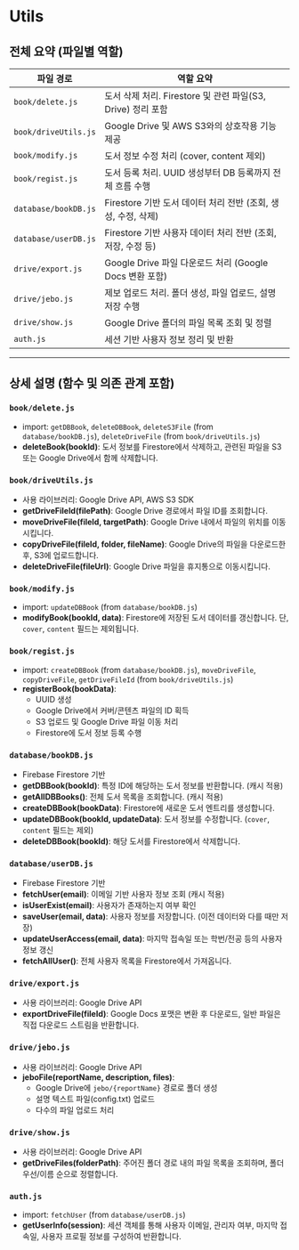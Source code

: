 # Utils

## 전체 요약 (파일별 역할)
| 파일 경로 | 역할 요약 |
|-----------|-----------|
| `book/delete.js` | 도서 삭제 처리. Firestore 및 관련 파일(S3, Drive) 정리 포함 |
| `book/driveUtils.js` | Google Drive 및 AWS S3와의 상호작용 기능 제공 |
| `book/modify.js` | 도서 정보 수정 처리 (cover, content 제외) |
| `book/regist.js` | 도서 등록 처리. UUID 생성부터 DB 등록까지 전체 흐름 수행 |
| `database/bookDB.js` | Firestore 기반 도서 데이터 처리 전반 (조회, 생성, 수정, 삭제) |
| `database/userDB.js` | Firestore 기반 사용자 데이터 처리 전반 (조회, 저장, 수정 등) |
| `drive/export.js` | Google Drive 파일 다운로드 처리 (Google Docs 변환 포함) |
| `drive/jebo.js` | 제보 업로드 처리. 폴더 생성, 파일 업로드, 설명 저장 수행 |
| `drive/show.js` | Google Drive 폴더의 파일 목록 조회 및 정렬 |
| `auth.js` | 세션 기반 사용자 정보 정리 및 반환 |

---

## 상세 설명 (함수 및 의존 관계 포함)

### `book/delete.js`
- import: `getDBBook`, `deleteDBBook`, `deleteS3File` (from `database/bookDB.js`), `deleteDriveFile` (from `book/driveUtils.js`)
- **deleteBook(bookId)**: 도서 정보를 Firestore에서 삭제하고, 관련된 파일을 S3 또는 Google Drive에서 함께 삭제합니다.

### `book/driveUtils.js`
- 사용 라이브러리: Google Drive API, AWS S3 SDK
- **getDriveFileId(filePath)**: Google Drive 경로에서 파일 ID를 조회합니다.
- **moveDriveFile(fileId, targetPath)**: Google Drive 내에서 파일의 위치를 이동시킵니다.
- **copyDriveFile(fileId, folder, fileName)**: Google Drive의 파일을 다운로드한 후, S3에 업로드합니다.
- **deleteDriveFile(fileUrl)**: Google Drive 파일을 휴지통으로 이동시킵니다.

### `book/modify.js`
- import: `updateDBBook` (from `database/bookDB.js`)
- **modifyBook(bookId, data)**: Firestore에 저장된 도서 데이터를 갱신합니다. 단, `cover`, `content` 필드는 제외됩니다.

### `book/regist.js`
- import: `createDBBook` (from `database/bookDB.js`), `moveDriveFile`, `copyDriveFile`, `getDriveFileId` (from `book/driveUtils.js`)
- **registerBook(bookData)**: 
  - UUID 생성
  - Google Drive에서 커버/콘텐츠 파일의 ID 획득
  - S3 업로드 및 Google Drive 파일 이동 처리
  - Firestore에 도서 정보 등록 수행

### `database/bookDB.js`
- Firebase Firestore 기반
- **getDBBook(bookId)**: 특정 ID에 해당하는 도서 정보를 반환합니다. (캐시 적용)
- **getAllDBBooks()**: 전체 도서 목록을 조회합니다. (캐시 적용)
- **createDBBook(bookData)**: Firestore에 새로운 도서 엔트리를 생성합니다.
- **updateDBBook(bookId, updateData)**: 도서 정보를 수정합니다. (`cover`, `content` 필드는 제외)
- **deleteDBBook(bookId)**: 해당 도서를 Firestore에서 삭제합니다.

### `database/userDB.js`
- Firebase Firestore 기반
- **fetchUser(email)**: 이메일 기반 사용자 정보 조회 (캐시 적용)
- **isUserExist(email)**: 사용자가 존재하는지 여부 확인
- **saveUser(email, data)**: 사용자 정보를 저장합니다. (이전 데이터와 다를 때만 저장)
- **updateUserAccess(email, data)**: 마지막 접속일 또는 학번/전공 등의 사용자 정보 갱신
- **fetchAllUser()**: 전체 사용자 목록을 Firestore에서 가져옵니다.

### `drive/export.js`
- 사용 라이브러리: Google Drive API
- **exportDriveFile(fileId)**: Google Docs 포맷은 변환 후 다운로드, 일반 파일은 직접 다운로드 스트림을 반환합니다.

### `drive/jebo.js`
- 사용 라이브러리: Google Drive API
- **jeboFile(reportName, description, files)**: 
  - Google Drive에 `jebo/{reportName}` 경로로 폴더 생성
  - 설명 텍스트 파일(config.txt) 업로드
  - 다수의 파일 업로드 처리

### `drive/show.js`
- 사용 라이브러리: Google Drive API
- **getDriveFiles(folderPath)**: 주어진 폴더 경로 내의 파일 목록을 조회하며, 폴더 우선/이름 순으로 정렬합니다.

### `auth.js`
- import: `fetchUser` (from `database/userDB.js`)
- **getUserInfo(session)**: 세션 객체를 통해 사용자 이메일, 관리자 여부, 마지막 접속일, 사용자 프로필 정보를 구성하여 반환합니다.